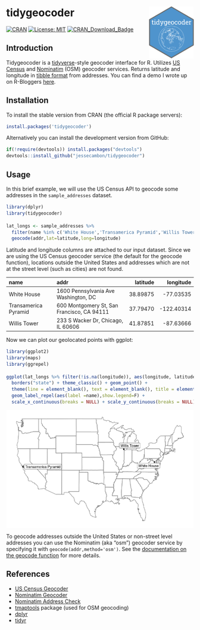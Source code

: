 
<!-- README.md is generated from README.Rmd. Please edit that file directly and reknit -->

# tidygeocoder <a href='https://jessecambon.github.io/tidygeocoder/'><img src='man/figures/tidygeocoder_hex.png' align="right" height="139" /></a>

<!-- badges: start -->

[![CRAN](https://www.r-pkg.org/badges/version/tidygeocoder)](https://cran.r-project.org/package=tidygeocoder)
[![License:
MIT](https://img.shields.io/badge/License-MIT-yellow.svg)](https://github.com/jessecambon/tidygeocoder/blob/master/LICENSE.md)
[![CRAN\_Download\_Badge](http://cranlogs.r-pkg.org/badges/grand-total/tidygeocoder)](https://CRAN.R-project.org/package=tidygeocoder)
<!-- badges: end -->

## Introduction

Tidygeocoder is a [tidyverse](https://www.tidyverse.org/)-style geocoder
interface for R. Utilizes [US Census](https://geocoding.geo.census.gov/)
and [Nominatim](https://nominatim.org) (OSM) geocoder services. Returns
latitude and longitude in [tibble format](https://tibble.tidyverse.org/)
from addresses. You can find a demo I wrote up on R-Bloggers
[here](https://www.r-bloggers.com/geocoding-with-tidygeocoder/).

## Installation

To install the stable version from CRAN (the official R package
servers):

``` r
install.packages('tidygeocoder')
```

Alternatively you can install the development version from GitHub:

``` r
if(!require(devtools)) install.packages("devtools")
devtools::install_github("jessecambon/tidygeocoder")
```

## Usage

In this brief example, we will use the US Census API to geocode some
addresses in the `sample_addresses` dataset.

``` r
library(dplyr)
library(tidygeocoder)

lat_longs <- sample_addresses %>% 
  filter(name %in% c('White House','Transamerica Pyramid','Willis Tower')) %>%
  geocode(addr,lat=latitude,long=longitude)
```

Latitude and longitude columns are attached to our input dataset. Since
we are using the US Census geocoder service (the default for the geocode
function), locations outside the United States and addresses which are
not at the street level (such as cities) are not found.

| name                 | addr                                       | latitude |   longitude |
| :------------------- | :----------------------------------------- | -------: | ----------: |
| White House          | 1600 Pennsylvania Ave Washington, DC       | 38.89875 |  \-77.03535 |
| Transamerica Pyramid | 600 Montgomery St, San Francisco, CA 94111 | 37.79470 | \-122.40314 |
| Willis Tower         | 233 S Wacker Dr, Chicago, IL 60606         | 41.87851 |  \-87.63666 |

Now we can plot our geolocated points with ggplot:

``` r
library(ggplot2)
library(maps)
library(ggrepel)

ggplot(lat_longs %>% filter(!is.na(longitude)), aes(longitude, latitude), color="grey98") +
  borders("state") + theme_classic() + geom_point() +
  theme(line = element_blank(), text = element_blank(), title = element_blank()) +
  geom_label_repel(aes(label =name),show.legend=F) +
  scale_x_continuous(breaks = NULL) + scale_y_continuous(breaks = NULL)
```

<img src="man/figures/README-unnamed-chunk-6-1.png" style="display: block; margin: auto;" />

To geocode addresses outside the United States or non-street level
addresses you can use the Nominatim (aka “osm”) geocoder service by
specifying it with `geocode(addr,method='osm')`. See the [documentation
on the geocode
function](https://jessecambon.github.io/tidygeocoder/reference/geocode.html)
for more details.

## References

  - [US Census Geocoder](https://geocoding.geo.census.gov/)
  - [Nominatim Geocoder](https://nominatim.org)
  - [Nominatim Address Check](https://nominatim.openstreetmap.org/)
  - [tmaptools](https://cran.r-project.org/package=tmaptools) package
    (used for OSM geocoding)
  - [dplyr](https://dplyr.tidyverse.org/)
  - [tidyr](https://tidyr.tidyverse.org)

